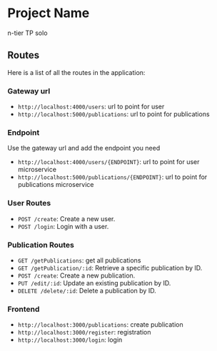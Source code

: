 # Project Name

n-tier TP solo

## Routes

Here is a list of all the routes in the application:

### Gateway url

- `http://localhost:4000/users`: url to point for user
- `http://localhost:5000/publications`: url to point for publications

### Endpoint

Use the gateway url and add the endpoint you need

- `http://localhost:4000/users/{ENDPOINT}`: url to point for user microservice
- `http://localhost:5000/publications/{ENDPOINT}`: url to point for publications microservice


### User Routes

- `POST /create`: Create a new user.
- `POST /login`: Login with a user.


### Publication Routes

- `GET /getPublications`: get all publications
- `GET /getPublication/:id`: Retrieve a specific publication by ID.
- `POST /create`: Create a new publication.
- `PUT /edit/:id`: Update an existing publication by ID.
- `DELETE /delete/:id`: Delete a publication by ID.

### Frontend

- `http://localhost:3000/publications`: create publication
- `http://localhost:3000/register`: registration
- `http://localhost:3000/login`: login

